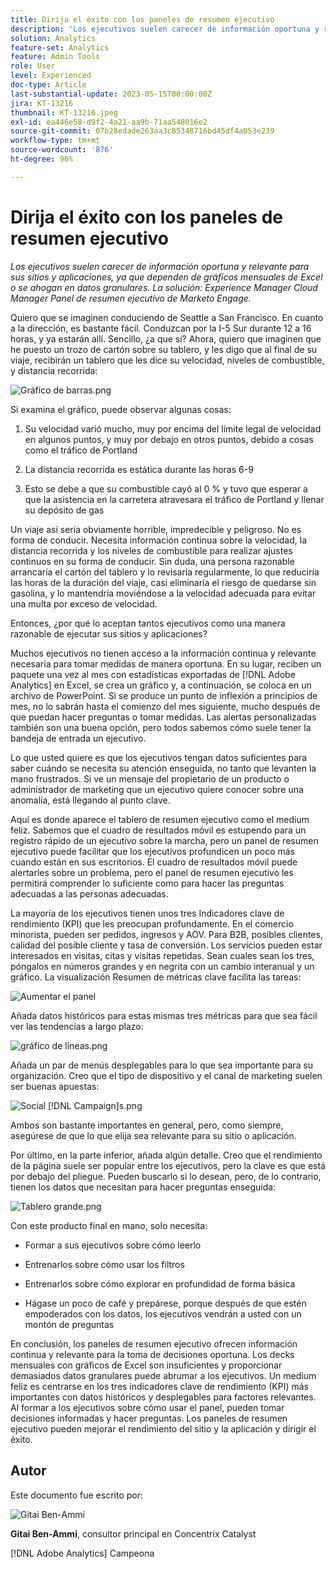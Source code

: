```yaml
---
title: Dirija el éxito con los paneles de resumen ejecutivo
description: 'Los ejecutivos suelen carecer de información oportuna y relevante para sus sitios y aplicaciones, ya que dependen de gráficos mensuales de Excel o se ahogan en datos granulares. La solución: tablero de resumen ejecutivo.'
solution: Analytics
feature-set: Analytics
feature: Admin Tools
role: User
level: Experienced
doc-type: Article
last-substantial-update: 2023-05-15T00:00:00Z
jira: KT-13216
thumbnail: KT-13216.jpeg
exl-id: ea446e58-d9f2-4a21-aa9b-71aa548016e2
source-git-commit: 07b28edade263aa3c85348716bd45df4a053e239
workflow-type: tm+mt
source-wordcount: '876'
ht-degree: 96%

---
```


# Dirija el éxito con los paneles de resumen ejecutivo

_Los ejecutivos suelen carecer de información oportuna y relevante para sus sitios y aplicaciones, ya que dependen de gráficos mensuales de Excel o se ahogan en datos granulares. La solución: Experience Manager Cloud Manager Panel de resumen ejecutivo de Marketo Engage._

Quiero que se imaginen conduciendo de Seattle a San Francisco. En cuanto a la dirección, es bastante fácil. Conduzcan por la I-5 Sur durante 12 a 16 horas, y ya estarán allí. Sencillo, ¿a que sí? Ahora, quiero que imaginen que he puesto un trozo de cartón sobre su tablero, y les digo que al final de su viaje, recibirán un tablero que les dice su velocidad, niveles de combustible, y distancia recorrida:

![Gráfico de barras.png](assets/bar-graph.png)

Si examina el gráfico, puede observar algunas cosas:

1. Su velocidad varió mucho, muy por encima del límite legal de velocidad en algunos puntos, y muy por debajo en otros puntos, debido a cosas como el tráfico de Portland

1. La distancia recorrida es estática durante las horas 6-9

1. Esto se debe a que su combustible cayó al 0 % y tuvo que esperar a que la asistencia en la carretera atravesara el tráfico de Portland y llenar su depósito de gas

Un viaje así sería obviamente horrible, impredecible y peligroso. No es forma de conducir. Necesita información continua sobre la velocidad, la distancia recorrida y los niveles de combustible para realizar ajustes continuos en su forma de conducir. Sin duda, una persona razonable arrancaría el cartón del tablero y lo revisaría regularmente, lo que reduciría las horas de la duración del viaje, casi eliminaría el riesgo de quedarse sin gasolina, y lo mantendría moviéndose a la velocidad adecuada para evitar una multa por exceso de velocidad.

Entonces, ¿por qué lo aceptan tantos ejecutivos como una manera razonable de ejecutar sus sitios y aplicaciones?

Muchos ejecutivos no tienen acceso a la información continua y relevante necesaria para tomar medidas de manera oportuna. En su lugar, reciben un paquete una vez al mes con estadísticas exportadas de [!DNL Adobe Analytics] en Excel, se crea un gráfico y, a continuación, se coloca en un archivo de PowerPoint. Si se produce un punto de inflexión a principios de mes, no lo sabrán hasta el comienzo del mes siguiente, mucho después de que puedan hacer preguntas o tomar medidas. Las alertas personalizadas también son una buena opción, pero todos sabemos cómo suele tener la bandeja de entrada un ejecutivo.

Lo que usted quiere es que los ejecutivos tengan datos suficientes para saber cuándo se necesita su atención enseguida, no tanto que levanten la mano frustrados. Si ve un mensaje del propietario de un producto o administrador de marketing que un ejecutivo quiere conocer sobre una anomalía, está llegando al punto clave.

Aquí es donde aparece el tablero de resumen ejecutivo como el medium feliz. Sabemos que el cuadro de resultados móvil es estupendo para un registro rápido de un ejecutivo sobre la marcha, pero un panel de resumen ejecutivo puede facilitar que los ejecutivos profundicen un poco más cuando están en sus escritorios. El cuadro de resultados móvil puede alertarles sobre un problema, pero el panel de resumen ejecutivo les permitirá comprender lo suficiente como para hacer las preguntas adecuadas a las personas adecuadas.

La mayoría de los ejecutivos tienen unos tres Indicadores clave de rendimiento (KPI) que les preocupan profundamente. En el comercio minorista, pueden ser pedidos, ingresos y AOV. Para B2B, posibles clientes, calidad del posible cliente y tasa de conversión. Los servicios pueden estar interesados en visitas, citas y visitas repetidas. Sean cuales sean los tres, póngalos en números grandes y en negrita con un cambio interanual y un gráfico. La visualización Resumen de métricas clave facilita las tareas:

![Aumentar el panel](assets/zoom-in-panel.png)

Añada datos históricos para estas mismas tres métricas para que sea fácil ver las tendencias a largo plazo:

![gráfico de líneas.png](assets/line-graph.png)

Añada un par de menús desplegables para lo que sea importante para su organización. Creo que el tipo de dispositivo y el canal de marketing suelen ser buenas apuestas:

![Social [!DNL Campaign]s.png](assets/social-campaigns.png)

Ambos son bastante importantes en general, pero, como siempre, asegúrese de que lo que elija sea relevante para su sitio o aplicación.

Por último, en la parte inferior, añada algún detalle. Creo que el rendimiento de la página suele ser popular entre los ejecutivos, pero la clave es que está por debajo del pliegue. Pueden buscarlo si lo desean, pero, de lo contrario, tienen los datos que necesitan para hacer preguntas enseguida:

![Tablero grande.png](assets/large-dashboard.png)

Con este producto final en mano, solo necesita:

- Formar a sus ejecutivos sobre cómo leerlo

- Entrenarlos sobre cómo usar los filtros

- Entrenarlos sobre cómo explorar en profundidad de forma básica

- Hágase un poco de café y prepárese, porque después de que estén empoderados con los datos, los ejecutivos vendrán a usted con un montón de preguntas

En conclusión, los paneles de resumen ejecutivo ofrecen información continua y relevante para la toma de decisiones oportuna. Los decks mensuales con gráficos de Excel son insuficientes y proporcionar demasiados datos granulares puede abrumar a los ejecutivos. Un medium feliz es centrarse en los tres indicadores clave de rendimiento (KPI) más importantes con datos históricos y desplegables para factores relevantes. Al formar
a los ejecutivos sobre cómo usar el panel, pueden tomar decisiones informadas y hacer preguntas. Los paneles de resumen ejecutivo pueden mejorar el rendimiento del sitio y la aplicación y dirigir el éxito.

## Autor

Este documento fue escrito por:

![Gitai Ben-Ammi](assets/gitai-headshot-150.jpg)

**Gitai Ben-Ammi**, consultor principal en Concentrix Catalyst

[!DNL Adobe Analytics] Campeona

